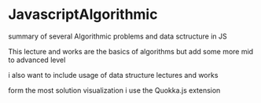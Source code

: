 # JavascriptAlgorithmic

summary of several Algorithmic problems and data sctructure in JS

This lecture and works are the basics of algorithms but add some more mid to advanced level

i also want to include usage of data structure lectures and works

form the most solution visualization i use the Quokka.js extension
